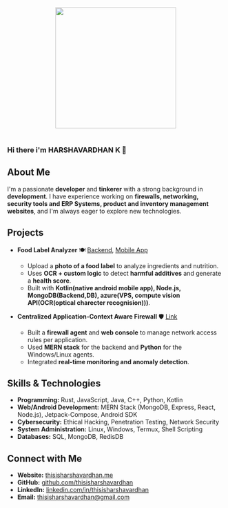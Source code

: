 <p align="center">
<br><img src="https://github.com/chiraag-kakar/chiraag-kakar/blob/master/hadder.gif" width="280px"><br><br>
</p>

### Hi there i'm HARSHAVARDHAN K 👋

##  About Me
I'm a passionate **developer** and **tinkerer** with a strong background in **development**. I have experience working on **firewalls, networking, security tools and ERP Systems, product and inventory management websites**, and I'm always eager to explore new technologies.

##  Projects
- **Food Label Analyzer** 🍽️ [Backend](https://github.com/thisisharshavardhan/Label-scanner), [Mobile App](https://github.com/thisisharshavardhan/FLA-App)
  - Upload a **photo of a food label** to analyze ingredients and nutrition.
  - Uses **OCR + custom logic** to detect **harmful additives** and generate a **health score**.
  - Built with **Kotlin(native android mobile app), Node.js, MongoDB(Backend,DB), azure(VPS, compute vision API(OCR(optical charecter recognision)))**.

- **Centralized Application-Context Aware Firewall** 🛡️  [Link](https://github.com/thisisharshavardhan/Centralized-Application-context-aware-firewall)
  - Built a **firewall agent** and **web console** to manage network access rules per application.
  - Used **MERN stack** for the backend and **Python** for the Windows/Linux agents.
  - Integrated **real-time monitoring and anomaly detection**.

##  Skills & Technologies
- **Programming:** Rust, JavaScript, Java, C++, Python, Kotlin
- **Web/Android Development:** MERN Stack (MongoDB, Express, React, Node.js), Jetpack-Compose, Android SDK
- **Cybersecurity:** Ethical Hacking, Penetration Testing, Network Security
- **System Administration:** Linux, Windows, Termux, Shell Scripting
- **Databases:** SQL, MongoDB, RedisDB

##  Connect with Me
- **Website:** [thisisharshavardhan.me](https://thisisharshavardhan.me)
- **GitHub:** [github.com/thisisharshavardhan](https://github.com/thisisharshavardhan)
- **LinkedIn:** [linkedin.com/in/thisisharshavardhan](https://linkedin.com/in/thisisharshavardhan)
- **Email:** thisisharshavardhan@gmail.com

